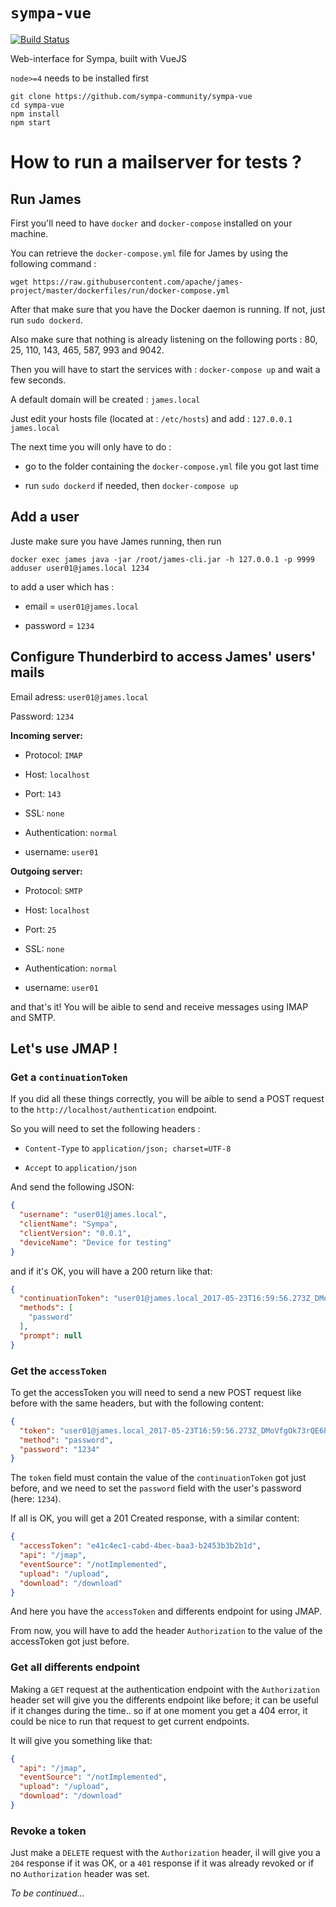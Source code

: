 # `sympa-vue`

[![Build Status](https://travis-ci.org/sympa-community/sympa-vue.svg?branch=master)](https://travis-ci.org/sympa-community/sympa-vue)

Web-interface for Sympa, built with VueJS

`node>=4` needs to be installed first

```shell
git clone https://github.com/sympa-community/sympa-vue
cd sympa-vue
npm install
npm start
```

# How to run a mailserver for tests ?

## Run James

First you'll need to have `docker` and `docker-compose` installed on your machine.

You can retrieve the `docker-compose.yml` file for James by using the following command :

`wget https://raw.githubusercontent.com/apache/james-project/master/dockerfiles/run/docker-compose.yml`

After that make sure that you have the Docker daemon is running. If not, just run `sudo dockerd`.

Also make sure that nothing is already listening on the following ports : 80, 25, 110, 143, 465, 587, 993 and 9042.

Then you will have to start the services with : `docker-compose up` and wait a few seconds.

A default domain will be created : `james.local`

Just edit your hosts file (located at : `/etc/hosts`) and add : `127.0.0.1  james.local`

The next time you will only have to do :

  - go to the folder containing the `docker-compose.yml` file you got last time

  - run `sudo dockerd` if needed, then `docker-compose up`

## Add a user

Juste make sure you have James running, then run

`docker exec james java -jar /root/james-cli.jar -h 127.0.0.1 -p 9999 adduser user01@james.local 1234`

to add a user which has :

  - email = `user01@james.local`

  - password = `1234`

## Configure Thunderbird to access James' users' mails

Email adress: `user01@james.local`

Password: `1234`

**Incoming server:**

  - Protocol: `IMAP`

  - Host: `localhost`

  - Port: `143`

  - SSL: `none`

  - Authentication: `normal`

  - username: `user01`

**Outgoing server:**

  - Protocol: `SMTP`

  - Host: `localhost`

  - Port: `25`

  - SSL: `none`

  - Authentication: `normal`

  - username: `user01`

and that's it! You will be aible to send and receive messages using IMAP and SMTP.

## Let's use JMAP !

### Get a `continuationToken`

If you did all these things correctly, you will be aible to send a POST request to the `http://localhost/authentication` endpoint.

So you will need to set the following headers :

  - `Content-Type` to `application/json; charset=UTF-8`

  - `Accept` to `application/json`

And send the following JSON:

```json
{
  "username": "user01@james.local",
  "clientName": "Sympa",
  "clientVersion": "0.0.1",
  "deviceName": "Device for testing"
}
```

and if it's OK, you will have a 200 return like that:

```json
{
  "continuationToken": "user01@james.local_2017-05-23T16:59:56.273Z_DMoVfgOk73rQE6PIpZ3bu8A73nDUkZFzZ0r940plo2Ej/AP2S2PfgLSH/oaugafyjohdlO6g+znX+38TA0rjipI/3aTh0q42Vy+tAPccy87sFqeC+tLpJoukN9bhEFOlpPknz6TMyaW/5P7u0gNLYv5qiKvTxUSulOb4/dpmEnt1y+u7SdmAOb/Jt63e9NhWE3YEUz9uUzUXVXcqBX5eJSMBId35f6HnXUu5n+ESFip81cI6r34xX/HDf2+mltTTisQdycH5Trjgh6M5R17SJ06DGJkv6iHBccjY3na+scCaXo0O3hYScm9lKGeL9gXpNOibUoUyjfSixZC0N1sDCA==",
  "methods": [
    "password"
  ],
  "prompt": null
}
```

### Get the `accessToken`

To get the accessToken you will need to send a new POST request like before with the same headers, but with the following content:

```json
{
  "token": "user01@james.local_2017-05-23T16:59:56.273Z_DMoVfgOk73rQE6PIpZ3bu8A73nDUkZFzZ0r940plo2Ej/AP2S2PfgLSH/oaugafyjohdlO6g+znX+38TA0rjipI/3aTh0q42Vy+tAPccy87sFqeC+tLpJoukN9bhEFOlpPknz6TMyaW/5P7u0gNLYv5qiKvTxUSulOb4/dpmEnt1y+u7SdmAOb/Jt63e9NhWE3YEUz9uUzUXVXcqBX5eJSMBId35f6HnXUu5n+ESFip81cI6r34xX/HDf2+mltTTisQdycH5Trjgh6M5R17SJ06DGJkv6iHBccjY3na+scCaXo0O3hYScm9lKGeL9gXpNOibUoUyjfSixZC0N1sDCA==",
  "method": "password",
  "password": "1234"
}
```

The `token` field must contain the value of the `continuationToken` got just before, and we need to set the `password` field with the user's password (here: `1234`).

If all is OK, you will get a 201 Created response, with a similar content:

```json
{
  "accessToken": "e41c4ec1-cabd-4bec-baa3-b2453b3b2b1d",
  "api": "/jmap",
  "eventSource": "/notImplemented",
  "upload": "/upload",
  "download": "/download"
}
```

And here you have the `accessToken` and differents endpoint for using JMAP.

From now, you will have to add the header `Authorization` to the value of the accessToken got just before.

### Get all differents endpoint

Making a `GET` request at the authentication endpoint with the `Authorization` header set will give you the differents endpoint like before; it can be useful if it changes during the time.. so if at one moment you get a 404 error, it could be nice to run that request to get current endpoints.

It will give you something like that:

```json
{
  "api": "/jmap",
  "eventSource": "/notImplemented",
  "upload": "/upload",
  "download": "/download"
}
```

### Revoke a token

Just make a `DELETE` request with the `Authorization` header, il will give you a `204` response if it was OK, or a `401` response if it was already revoked or if no `Authorization` header was set.


*To be continued...*


